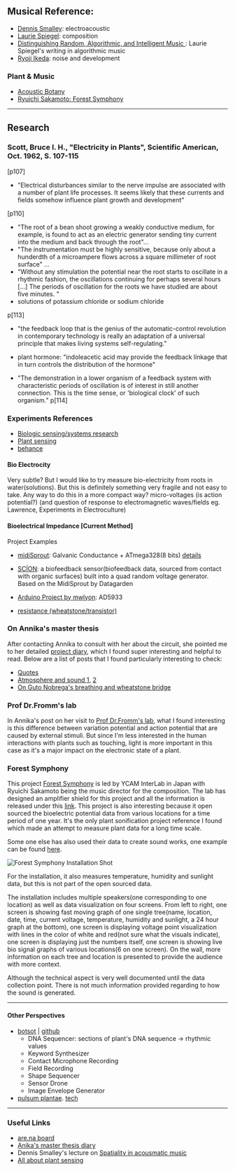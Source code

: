 ## Musical Reference:
- [Dennis Smalley](https://www.youtube.com/watch?v=CgXpT8gpfP4): electroacoustic
- [Laurie Spiegel](https://www.youtube.com/watch?v=z_XKPkcM1Vs): composition
- [Distinguishing Random, Algorithmic, and Intelligent Music ](http://lauriespiegel.net/ls/writings/alg_comp_ltr_to_cem.html): Laurie Spiegel's writing in algorithmic music
- [Ryoji Ikeda](https://www.youtube.com/watch?v=F5hhFMSAuf4&list=PLUSiSz_KpxrF-cKFkA9OTNEU-oMsDrHd6): noise and development

### Plant & Music
- [Acoustic Botany](https://davidbenque.com/projects/acoustic-botany/)
- [Ryuichi Sakamoto: Forest Symphony](https://vimeo.com/332586819)

---
## Research

### Scott, Bruce I. H., "Electricity in Plants", Scientific American, Oct. 1962, S. 107-115
[p107]
- "Electrical disturbances similar to the nerve impulse are associated with a number of plant life processes. It seems likely that these currents and fields somehow influence plant growth and development"

[p110]
- "The root of a bean shoot growing a weakly conductive medium, for example, is found to act as an electric generator sending tiny current into the medium and back through the root"…
- "The instrumentation must be highly sensitive, because only about a hunderdth of a microampere flows across a square millimeter of root surface" …
- "Without any stimulation the potential near the root starts to oscillate in a rhythmic fashion, the oscillations continuing for perhaps several hours […] The periods of oscillation for the roots we have studied are about five minutes. "
-  solutions of potassium chloride or sodium chloride

p[113]
- "the feedback loop that is the genius of the automatic-control revolution in contemporary technology is really an adaptation of a universal principle that makes living systems self-regulating."
- plant hormone: "indoleacetic acid may provide the feedback linkage that in turn controls the distribution of the hormone"

- "The demonstration in a lower organism of a feedback system with characteristic periods of oscillation is of interest in still another connection. This is the time sense, or 'biological clock' of such organism."
p[114]


### Experiments References
- [Biologic sensing/systems research](https://www.1010.co.uk/org/biologic.html)
- [Plant sensing](https://libarynth.org/plant_sensing)
- [behance](https://www.behance.net/gallery/44846645/Soni-Plantarum)

#### Bio Electrocity
Very subtle? But I would like to try measure bio-electricity from roots in water(solutions). But this is definitely something very fragile and not easy to take. Any way to do this in a more compact way?
micro-voltages (is action potential?) (and question of response to electromagnetic waves/fields eg. Lawrence, Experiments in Electroculture)

#### Bioelectrical Impedance [Current Method]
Project Examples
- [midiSprout](https://www.midisprout.com/):  Galvanic Conductance + ATmega328(8 bits) [details](https://www.instructables.com/Biodata-Sonification/)
- [SCÍON](https://www.instruomodular.com/product/scion/): a biofeedback sensor(biofeedback data, sourced from contact with organic surfaces) built into a quad random voltage generator. Based on the MidiSprout by Datagarden

- [Arduino Project by mwlyon](http://www.mwlyon.com/design_services_pages/arduino_projects.html): AD5933

- [resistance (wheatstone/transistor)](https://www.behance.net/gallery/44846645/Soni-Plantarum)

### On Annika's master thesis
After contacting Annika to consult with her about the circuit, she pointed me to her detailed [project diary](), which I found super interesting and helpful to read.
Below are a list of posts that I found particularly interesting to check:
- [Quotes](https://annikaen.wordpress.com/2015/05/01/background-and-motivation-quotes/#more-15)
- [Atmosphere and sound 1](https://annikaen.wordpress.com/2015/05/11/atmosphere-and-sound-groups/#more-268), [2](https://annikaen.wordpress.com/2015/11/23/sound-hierarchies-and-interaction-scenarios/#more-513)
- [On Guto Nobrega's breathing and wheatstone bridge](https://annikaen.wordpress.com/2015/10/29/back-to-reality/)

### Prof Dr.Fromm's lab
In Annika's post on her visit to [Prof Dr.Fromm's lab](https://annikaen.wordpress.com/2015/11/23/prof-dr-fromms-lab/#more-358), what I found interesting is this difference between variation potential and action potential that are caused by external stimuli. But since I'm less interested in the human interactions with plants such as touching, light is more important in this case as it's a major impact on the electronic state of a plant.

### Forest Symphony
This project [Forest Symphony](https://forestsymphony.ycam.jp) is led by YCAM InterLab in Japan with Ryuichi Sakamoto being the music director for the composition.
The lab has designed an amplifier shield for this project and all the information is released under this [link](https://special.ycam.jp/interlab/en/projects/forestsymphony.html).
This project is also interesting because it open sourced the bioelectric potential data from various locations for a time period of one year. It's the only plant sonification project reference I found which made an attempt to measure plant data for a long time scale.

Some one else has also used their data to create sound works, one example can be found [here](https://vimeo.com/93060880).

![Forest Symphony Installation Shot](https://github.com/digitalmediabremen/plantSonification/raw/main/Imgs/forestSymphony.png)

For the installation, it also measures temperature, humidity and sunlight data, but this is not part of the open sourced data.

The installation includes multiple speakers(one corresponding to one location) as well as data visualization on four screens. From left to right, one screen is showing fast moving graph of one single tree(name, location, date, time, current voltage, temperature, humidity and sunlight, a 24 hour graph at the bottom), one screen is displaying voltage point visualization with lines in the color of white and red(not sure what the visuals indicate), one screen is displaying just the numbers itself, one screen is showing live bio signal graphs of various locations(6 on one screen). On the wall, more information on each tree and location is presented to provide the audience with more context.

Although the technical aspect is very well documented until the data collection point. There is not much information provided regarding to how the sound is generated.

---
#### Other Perspectives
- [botsot](http://www.ciaranframe.com/#/botsot/) | [github](https://github.com/ciaranframe/botsot)
  - DNA Sequencer: sections of plant's DNA sequence -> rhythmic values
  - Keyword Synthesizer
  - Contact Microphone Recording
  - Field Recording
  - Shape Sequencer
  - Sensor Drone
  - Image Envelope Generator
- [pulsum plantae](http://interspecifics.cc/work/pulsum-plantae-2012/). [tech](https://github.com/Lessnullvoid/Pulsum-Plantae)
---
### Useful Links
- [are.na board](https://www.are.na/qianxun-chen/plant-sonification)
- [Anika's master thesis diary](https://annikaen.wordpress.com/)
- Dennis Smalley's lecture on [Spatiality in acousmatic music](https://www.youtube.com/watch?v=_G68Q4gkOMc)
- [All about plant sensing](https://libarynth.org/plant_sensing)
